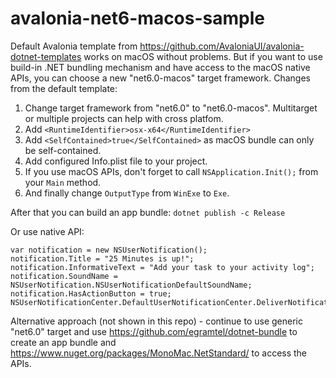 # avalonia-net6-macos-sample

Default Avalonia template from https://github.com/AvaloniaUI/avalonia-dotnet-templates works on macOS without problems.
But if you want to use build-in .NET bundling mechanism and have access to the macOS native APIs, you can choose a new "net6.0-macos" target framework.
Changes from the default template:
1. Change target framework from "net6.0" to "net6.0-macos". Multitarget or multiple projects can help with cross platfom.
2. Add `<RuntimeIdentifier>osx-x64</RuntimeIdentifier>`
3. Add `<SelfContained>true</SelfContained>` as macOS bundle can only be self-contained.
4. Add configured Info.plist file to your project. 
5. If you use macOS APIs, don't forget to call `NSApplication.Init();` from your `Main` method.
6. And finally change `OutputType` from `WinExe` to `Exe`.

After that you can build an app bundle:
`dotnet publish -c Release`

Or use native API:
```
var notification = new NSUserNotification();
notification.Title = "25 Minutes is up!";
notification.InformativeText = "Add your task to your activity log";
notification.SoundName = NSUserNotification.NSUserNotificationDefaultSoundName;
notification.HasActionButton = true;
NSUserNotificationCenter.DefaultUserNotificationCenter.DeliverNotification(notification);
```



Alternative approach (not shown in this repo) - continue to use generic "net6.0" target and use https://github.com/egramtel/dotnet-bundle to create an app bundle and https://www.nuget.org/packages/MonoMac.NetStandard/ to access the APIs.